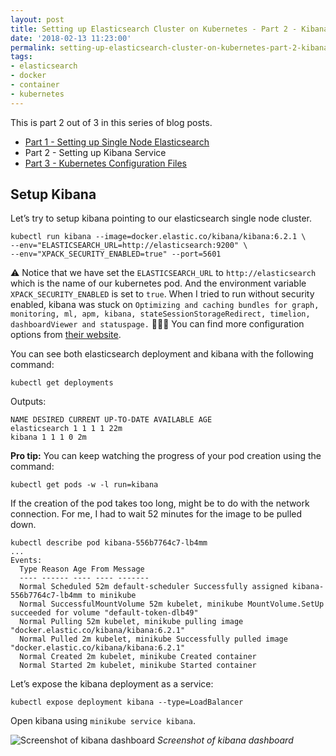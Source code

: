 ```yaml
---
layout: post
title: Setting up Elasticsearch Cluster on Kubernetes - Part 2 - Kibana
date: '2018-02-13 11:23:00'
permalink: setting-up-elasticsearch-cluster-on-kubernetes-part-2-kibana
tags:
- elasticsearch
- docker
- container
- kubernetes
---
```


This is part 2 out of 3 in this series of blog posts.

- [Part 1 - Setting up Single Node Elasticsearch][post_part_1]
- Part 2 - Setting up Kibana Service
- [Part 3 - Kubernetes Configuration Files][post_part_3]

## Setup Kibana

Let’s try to setup kibana pointing to our elasticsearch single node cluster.

    kubectl run kibana --image=docker.elastic.co/kibana/kibana:6.2.1 \
    --env="ELASTICSEARCH_URL=http://elasticsearch:9200" \
    --env="XPACK_SECURITY_ENABLED=true" --port=5601

⚠️ Notice that we have set the `ELASTICSEARCH_URL` to `http://elasticsearch` 
which is the name of our kubernetes pod. And the environment variable 
`XPACK_SECURITY_ENABLED` is set to `true`. When I tried to run without security 
enabled, kibana was stuck on `Optimizing and caching bundles for graph, 
monitoring, ml, apm, kibana, stateSessionStorageRedirect, timelion, 
dashboardViewer and statuspage.` 🤦🏽‍♂️ You can find more configuration options 
from [their website][kbn_conf_dkr].

You can see both elasticsearch deployment and kibana with the following command:

    kubectl get deployments

Outputs:

    NAME DESIRED CURRENT UP-TO-DATE AVAILABLE AGE
    elasticsearch 1 1 1 1 22m
    kibana 1 1 1 0 2m

**Pro tip:** You can keep watching the progress of your pod creation using the 
command:

    kubectl get pods -w -l run=kibana

If the creation of the pod takes too long, might be to do with the network 
connection. For me, I had to wait 52 minutes for the image to be pulled down.

    kubectl describe pod kibana-556b7764c7-lb4mm
    ...
    Events:
      Type Reason Age From Message
      ---- ------ ---- ---- -------
      Normal Scheduled 52m default-scheduler Successfully assigned kibana-556b7764c7-lb4mm to minikube
      Normal SuccessfulMountVolume 52m kubelet, minikube MountVolume.SetUp succeeded for volume "default-token-dlb49"
      Normal Pulling 52m kubelet, minikube pulling image "docker.elastic.co/kibana/kibana:6.2.1"
      Normal Pulled 2m kubelet, minikube Successfully pulled image "docker.elastic.co/kibana/kibana:6.2.1"
      Normal Created 2m kubelet, minikube Created container
      Normal Started 2m kubelet, minikube Started container

Let’s expose the kibana deployment as a service:

    kubectl expose deployment kibana --type=LoadBalancer

Open kibana using `minikube service kibana`.

![Screenshot of kibana dashboard][img_kbn_dash]
*Screenshot of kibana dashboard*

[post_part_1]: <{% post_url 2018-01-11-setting-up-elasticsearch-cluster-on-kubernetes-part-1 %}>
[post_part_3]: <{% post_url 2018-02-14-setting-up-elasticsearch-cluster-on-kubernetes-part-3-config-file %}>
[kbn_conf_dkr]: <https://www.elastic.co/guide/en/kibana/6.1/_configuring_kibana_on_docker.html#docker-env-config>
[img_kbn_dash]: <https://res.cloudinary.com/chekkan/image/upload/v1549403332/Screen-Shot-2018-02-13-at-11.18.40_c2xjdq.png>
